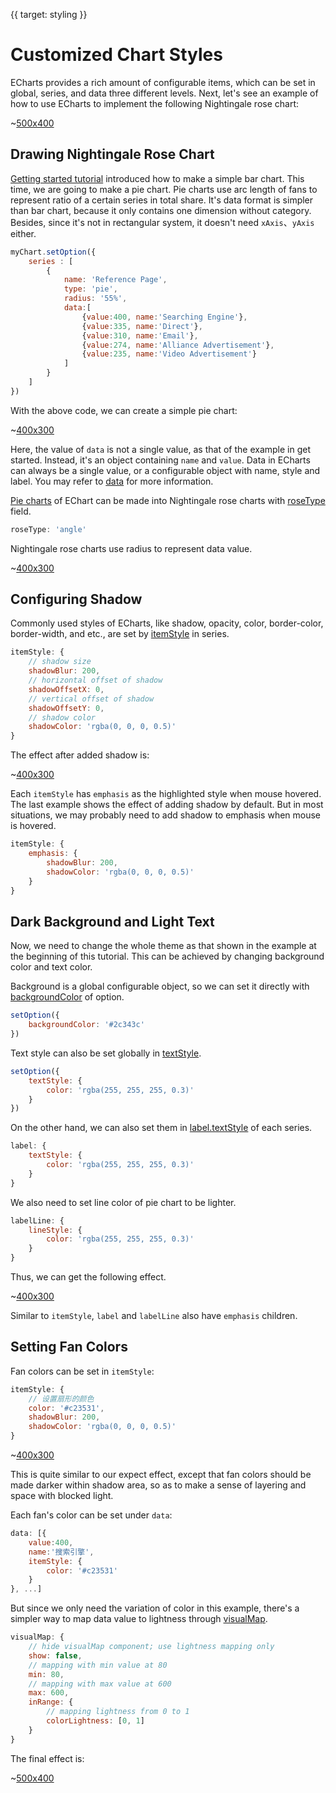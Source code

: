 {{ target: styling }}
# Customized Chart Styles

ECharts provides a rich amount of configurable items, which can be set in global, series, and data three different levels. Next, let's see an example of how to use ECharts to implement the following Nightingale rose chart:

~[500x400](${galleryViewPath}doc-example/tutorial-styling-step5&edit=1&reset=1)

## Drawing Nightingale Rose Chart

[Getting started tutorial](~Get%20Started%20with%20ECharts%20in%205%20minutes) introduced how to make a simple bar chart. This time, we are going to make a pie chart. Pie charts use arc length of fans to represent ratio of a certain series in total share. It's data format is simpler than bar chart, because it only contains one dimension without category. Besides, since it's not in rectangular system, it doesn't need `xAxis`、`yAxis` either.

```js
myChart.setOption({
    series : [
        {
            name: 'Reference Page',
            type: 'pie',
            radius: '55%',
            data:[
                {value:400, name:'Searching Engine'},
                {value:335, name:'Direct'},
                {value:310, name:'Email'},
                {value:274, name:'Alliance Advertisement'},
                {value:235, name:'Video Advertisement'}
            ]
        }
    ]
})
```

With the above code, we can create a simple pie chart:

~[400x300](${galleryViewPath}doc-example/tutorial-styling-step0&edit=1&reset=1)

Here, the value of `data` is not a single value, as that of the example in get started. Instead, it's an object containing `name` and `value`. Data in ECharts can always be a single value, or a configurable object with name, style and label. You may refer to [data](option.html#series-pie.data) for more information.

[Pie charts](option.html#series-pie) of EChart can be made into Nightingale rose charts with [roseType](option.html#series-pie.roseType) field.

```js
roseType: 'angle'
```

Nightingale rose charts use radius to represent data value.

~[400x300](${galleryViewPath}doc-example/tutorial-styling-step1&edit=1&reset=1)

## Configuring Shadow

Commonly used styles of ECharts, like shadow, opacity, color, border-color, border-width, and etc., are set by [itemStyle](~series-pie.itemStyle) in series.

```js
itemStyle: {
    // shadow size
    shadowBlur: 200,
    // horizontal offset of shadow
    shadowOffsetX: 0,
    // vertical offset of shadow
    shadowOffsetY: 0,
    // shadow color
    shadowColor: 'rgba(0, 0, 0, 0.5)'
}
```

The effect after added shadow is:

~[400x300](${galleryViewPath}doc-example/tutorial-styling-step2&edit=1&reset=1)

Each `itemStyle` has `emphasis` as the highlighted style when mouse hovered. The last example shows the effect of adding shadow by default. But in most situations, we may probably need to add shadow to emphasis when mouse is hovered.

```js
itemStyle: {
    emphasis: {
        shadowBlur: 200,
        shadowColor: 'rgba(0, 0, 0, 0.5)'
    }
}
```

## Dark Background and Light Text

Now, we need to change the whole theme as that shown in the example at the beginning of this tutorial. This can be achieved by changing background color and text color.

Background is a global configurable object, so we can set it directly with [backgroundColor](option.html#backgroundColor) of option.

```js
setOption({
    backgroundColor: '#2c343c'
})
```

Text style can also be set globally in [textStyle](option.html#textStyle).

```js
setOption({
    textStyle: {
        color: 'rgba(255, 255, 255, 0.3)'
    }
})
```

On the other hand, we can also set them in [label.textStyle](option.html#series-pie.label.textStyle) of each series.

```js
label: {
    textStyle: {
        color: 'rgba(255, 255, 255, 0.3)'
    }
}
```

We also need to set line color of pie chart to be lighter.

```js
labelLine: {
    lineStyle: {
        color: 'rgba(255, 255, 255, 0.3)'
    }
}
```

Thus, we can get the following effect.

~[400x300](${galleryViewPath}doc-example/tutorial-styling-step3&edit=1&reset=1)

Similar to `itemStyle`, `label` and `labelLine` also have `emphasis` children.


## Setting Fan Colors

Fan colors can be set in `itemStyle`:

```js
itemStyle: {
    // 设置扇形的颜色
    color: '#c23531',
    shadowBlur: 200,
    shadowColor: 'rgba(0, 0, 0, 0.5)'
}
```

~[400x300](${galleryViewPath}doc-example/tutorial-styling-step4&edit=1&reset=1)

This is quite similar to our expect effect, except that fan colors should be made darker within shadow area, so as to make a sense of layering and space with blocked light.

Each fan's color can be set under `data`:

```js
data: [{
    value:400,
    name:'搜索引擎',
    itemStyle: {
        color: '#c23531'
    }
}, ...]
```

But since we only need the variation of color in this example, there's a simpler way to map data value to lightness through [visualMap](~option.html#visualMap).

```js
visualMap: {
    // hide visualMap component; use lightness mapping only
    show: false,
    // mapping with min value at 80
    min: 80,
    // mapping with max value at 600
    max: 600,
    inRange: {
        // mapping lightness from 0 to 1
        colorLightness: [0, 1]
    }
}
```

The final effect is:

~[500x400](${galleryViewPath}doc-example/tutorial-styling-step5&edit=1&reset=1)
